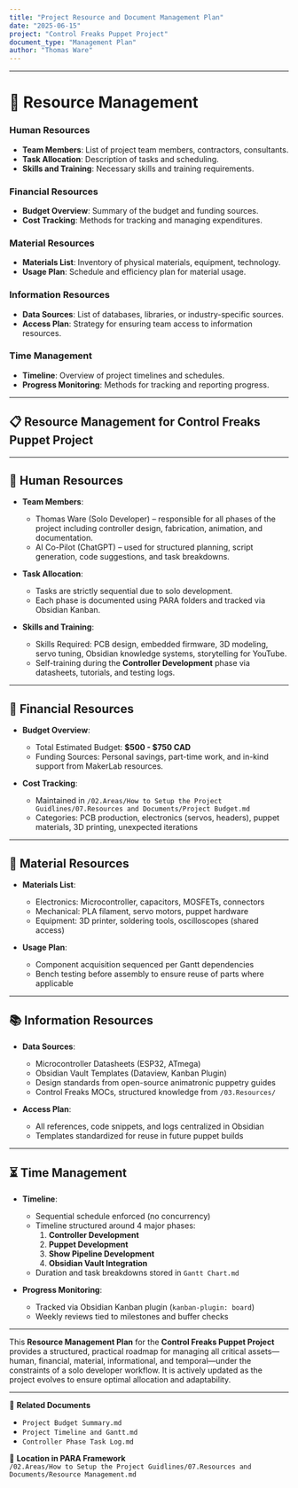 ```yaml
---
title: "Project Resource and Document Management Plan"
date: "2025-06-15"
project: "Control Freaks Puppet Project"
document_type: "Management Plan"
author: "Thomas Ware"
---
```

---
# 🧰 Resource Management

### Human Resources

- **Team Members**: List of project team members, contractors, consultants.
- **Task Allocation**: Description of tasks and scheduling.
- **Skills and Training**: Necessary skills and training requirements.

### Financial Resources

- **Budget Overview**: Summary of the budget and funding sources.
- **Cost Tracking**: Methods for tracking and managing expenditures.

### Material Resources

- **Materials List**: Inventory of physical materials, equipment, technology.
- **Usage Plan**: Schedule and efficiency plan for material usage.

### Information Resources

- **Data Sources**: List of databases, libraries, or industry-specific sources.
- **Access Plan**: Strategy for ensuring team access to information resources.

### Time Management

- **Timeline**: Overview of project timelines and schedules.
- **Progress Monitoring**: Methods for tracking and reporting progress.

---

## 📋 Resource Management for Control Freaks Puppet Project

---

## 👤 Human Resources

- **Team Members**:  
  - Thomas Ware (Solo Developer) – responsible for all phases of the project including controller design, fabrication, animation, and documentation.  
  - AI Co-Pilot (ChatGPT) – used for structured planning, script generation, code suggestions, and task breakdowns.

- **Task Allocation**:
  - Tasks are strictly sequential due to solo development.
  - Each phase is documented using PARA folders and tracked via Obsidian Kanban.

- **Skills and Training**:
  - Skills Required: PCB design, embedded firmware, 3D modeling, servo tuning, Obsidian knowledge systems, storytelling for YouTube.
  - Self-training during the **Controller Development** phase via datasheets, tutorials, and testing logs.

---

## 💸 Financial Resources

- **Budget Overview**:
  - Total Estimated Budget: **$500 - $750 CAD**
  - Funding Sources: Personal savings, part-time work, and in-kind support from MakerLab resources.

- **Cost Tracking**:
  - Maintained in `/02.Areas/How to Setup the Project Guidlines/07.Resources and Documents/Project Budget.md`
  - Categories: PCB production, electronics (servos, headers), puppet materials, 3D printing, unexpected iterations

---

## 🧱 Material Resources

- **Materials List**:
  - Electronics: Microcontroller, capacitors, MOSFETs, connectors
  - Mechanical: PLA filament, servo motors, puppet hardware
  - Equipment: 3D printer, soldering tools, oscilloscopes (shared access)

- **Usage Plan**:
  - Component acquisition sequenced per Gantt dependencies
  - Bench testing before assembly to ensure reuse of parts where applicable

---

## 📚 Information Resources

- **Data Sources**:
  - Microcontroller Datasheets (ESP32, ATmega)
  - Obsidian Vault Templates (Dataview, Kanban Plugin)
  - Design standards from open-source animatronic puppetry guides
  - Control Freaks MOCs, structured knowledge from `/03.Resources/`

- **Access Plan**:
  - All references, code snippets, and logs centralized in Obsidian
  - Templates standardized for reuse in future puppet builds

---

## ⏳ Time Management

- **Timeline**:
  - Sequential schedule enforced (no concurrency)
  - Timeline structured around 4 major phases:
    1. **Controller Development**
    2. **Puppet Development**
    3. **Show Pipeline Development**
    4. **Obsidian Vault Integration**
  - Duration and task breakdowns stored in `Gantt Chart.md`

- **Progress Monitoring**:
  - Tracked via Obsidian Kanban plugin (`kanban-plugin: board`)
  - Weekly reviews tied to milestones and buffer checks

---

This **Resource Management Plan** for the **Control Freaks Puppet Project** provides a structured, practical roadmap for managing all critical assets—human, financial, material, informational, and temporal—under the constraints of a solo developer workflow. It is actively updated as the project evolves to ensure optimal allocation and adaptability.

---

🔗 **Related Documents**
- `Project Budget Summary.md`
- `Project Timeline and Gantt.md`
- `Controller Phase Task Log.md`

📁 **Location in PARA Framework**  
`/02.Areas/How to Setup the Project Guidlines/07.Resources and Documents/Resource Management.md`
